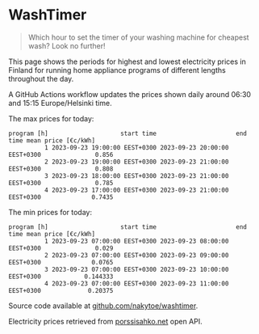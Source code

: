 
# WashTimer

> Which hour to set the timer of your washing machine for cheapest wash? Look no further!

This page shows the periods for highest and lowest electricity prices in Finland 
for running home appliance programs of different lengths throughout the day. 

A GitHub Actions workflow updates the prices shown daily around 06:30 and 15:15 Europe/Helsinki time.

The max prices for today:

	program [h]                    start time                      end time mean price [€c/kWh]
	          1 2023-09-23 19:00:00 EEST+0300 2023-09-23 20:00:00 EEST+0300               0.856
	          2 2023-09-23 19:00:00 EEST+0300 2023-09-23 21:00:00 EEST+0300               0.808
	          3 2023-09-23 18:00:00 EEST+0300 2023-09-23 21:00:00 EEST+0300               0.785
	          4 2023-09-23 17:00:00 EEST+0300 2023-09-23 21:00:00 EEST+0300              0.7435

The min prices for today:

	program [h]                    start time                      end time mean price [€c/kWh]
	          1 2023-09-23 07:00:00 EEST+0300 2023-09-23 08:00:00 EEST+0300               0.029
	          2 2023-09-23 07:00:00 EEST+0300 2023-09-23 09:00:00 EEST+0300              0.0765
	          3 2023-09-23 07:00:00 EEST+0300 2023-09-23 10:00:00 EEST+0300            0.144333
	          4 2023-09-23 07:00:00 EEST+0300 2023-09-23 11:00:00 EEST+0300             0.20375


Source code available at [github.com/nakytoe/washtimer](https://github.com/nakytoe/washtimer).

Electricity prices retrieved from [porssisahko.net](https://porssisahko.net/api) open API.
